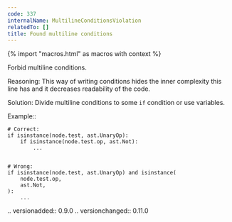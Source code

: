 ```yaml
---
code: 337
internalName: MultilineConditionsViolation
relatedTo: []
title: Found multiline conditions
---
```


{% import "macros.html" as macros with context %}

Forbid multiline conditions.

Reasoning: This way of writing conditions hides the inner complexity
this line has and it decreases readability of the code.

Solution: Divide multiline conditions to some `if` condition or use
variables.

Example::

    # Correct:
    if isinstance(node.test, ast.UnaryOp):
        if isinstance(node.test.op, ast.Not):
            ...
    
    
    # Wrong:
    if isinstance(node.test, ast.UnaryOp) and isinstance(
        node.test.op,
        ast.Not,
    ):
        ...

.. versionadded:: 0.9.0 .. versionchanged:: 0.11.0